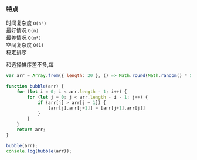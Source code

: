 ### 特点
时间复杂度 `O(n²)`  
最好情况 `O(n)`    
最差情况  `O(n²)`   
空间复杂度 `O(1)`     
稳定排序  

和选择排序差不多,每

```js
var arr = Array.from({ length: 20 }, () => Math.round(Math.random() * 50));

function bubble(arr) {
    for (let i = 0; i < arr.length - 1; i++) {
        for (let j = 0; j < arr.length - i - 1; j++) {
            if (arr[j] > arr[j + 1]) {
                [arr[j],arr[j+1]] = [arr[j+1],arr[j]]
            }
        }
    }
    return arr;
}

bubble(arr);
console.log(bubble(arr)); 

```
